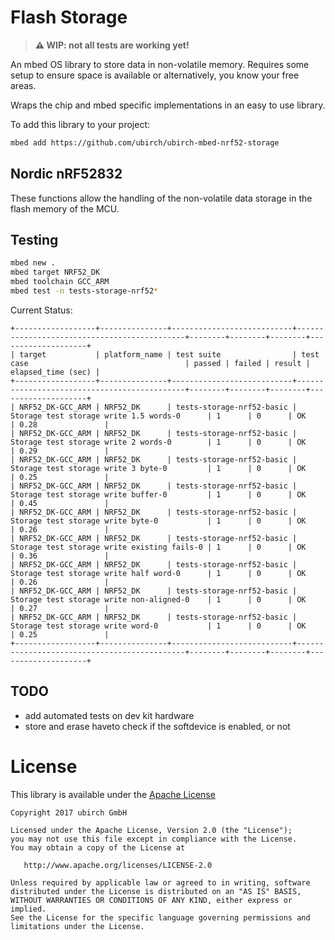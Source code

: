 # Flash Storage

> **⚠ WIP: not all tests are working yet!**

An mbed OS library to store data in non-volatile memory. Requires some
setup to ensure space is available or alternatively, you know your
free areas.

Wraps the chip and mbed specific implementations in an easy to use
library.

To add this library to your project:

```bash
mbed add https://github.com/ubirch/ubirch-mbed-nrf52-storage
```

## Nordic nRF52832

These functions allow the handling of the non-volatile data storage in
the flash memory of the MCU.

## Testing

```bash
mbed new .
mbed target NRF52_DK
mbed toolchain GCC_ARM
mbed test -n tests-storage-nrf52*
```

Current Status:

```
+------------------+---------------+---------------------------+---------------------------------------------+--------+--------+--------+--------------------+
| target           | platform_name | test suite                | test case                                   | passed | failed | result | elapsed_time (sec) |
+------------------+---------------+---------------------------+---------------------------------------------+--------+--------+--------+--------------------+
| NRF52_DK-GCC_ARM | NRF52_DK      | tests-storage-nrf52-basic | Storage test storage write 1.5 words-0      | 1      | 0      | OK     | 0.28               |
| NRF52_DK-GCC_ARM | NRF52_DK      | tests-storage-nrf52-basic | Storage test storage write 2 words-0        | 1      | 0      | OK     | 0.29               |
| NRF52_DK-GCC_ARM | NRF52_DK      | tests-storage-nrf52-basic | Storage test storage write 3 byte-0         | 1      | 0      | OK     | 0.25               |
| NRF52_DK-GCC_ARM | NRF52_DK      | tests-storage-nrf52-basic | Storage test storage write buffer-0         | 1      | 0      | OK     | 0.45               |
| NRF52_DK-GCC_ARM | NRF52_DK      | tests-storage-nrf52-basic | Storage test storage write byte-0           | 1      | 0      | OK     | 0.26               |
| NRF52_DK-GCC_ARM | NRF52_DK      | tests-storage-nrf52-basic | Storage test storage write existing fails-0 | 1      | 0      | OK     | 0.36               |
| NRF52_DK-GCC_ARM | NRF52_DK      | tests-storage-nrf52-basic | Storage test storage write half word-0      | 1      | 0      | OK     | 0.26               |
| NRF52_DK-GCC_ARM | NRF52_DK      | tests-storage-nrf52-basic | Storage test storage write non-aligned-0    | 1      | 0      | OK     | 0.27               |
| NRF52_DK-GCC_ARM | NRF52_DK      | tests-storage-nrf52-basic | Storage test storage write word-0           | 1      | 0      | OK     | 0.25               |
+------------------+---------------+---------------------------+---------------------------------------------+--------+--------+--------+--------------------+
```

## TODO

- add automated tests on dev kit hardware
- store and erase haveto check if the softdevice is enabled, or not


# License

This library is available under the [Apache License](LICENSE)

```
Copyright 2017 ubirch GmbH

Licensed under the Apache License, Version 2.0 (the "License");
you may not use this file except in compliance with the License.
You may obtain a copy of the License at

   http://www.apache.org/licenses/LICENSE-2.0

Unless required by applicable law or agreed to in writing, software
distributed under the License is distributed on an "AS IS" BASIS,
WITHOUT WARRANTIES OR CONDITIONS OF ANY KIND, either express or implied.
See the License for the specific language governing permissions and
limitations under the License.
````


